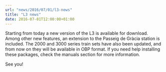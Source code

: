```yaml
---
url: "news/2016/07/01/l3-news"
title: "L3 news"
date: 2016-07-01T12:00:00+01:00
---
```

Starting from today a new version of the L3 is available for download. Among other new features, an extension to the Passeig de Gràcia station is included. The 2000 and 3000 series train sets have also been updated, and from now on they will be available in OBP format. If you need help installing these packages, check the manuals section for more information.

See you!
